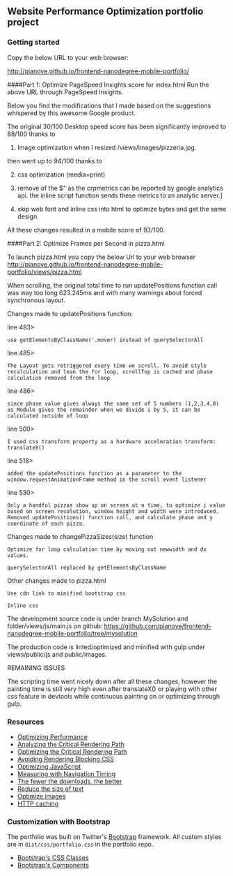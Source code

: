 ## Website Performance Optimization portfolio project


### Getting started

Copy the below URL to your web browser:

http://pianove.github.io/frontend-nanodegree-mobile-portfolio/

####Part 1: Optimize PageSpeed Insights score for index.html
Run the above URL through PageSpeed Insights.

Below you find the modifications that I made based on the suggestions whispered by this awesome Google product.

The original 30/100 Desktop speed score has been significantly improved to 88/100 thanks to

1. Image optimization 
when I resized /views/images/pizzeria.jpg.

then went up to 94/100 thanks to 

2. css optimization (media=print)

3. remove of the $<script async src="js/perfmatters.js"></script>"
as the crpmetrics can be reported by google analytics api. 
the inline script function sends these metrics to an analytic server.]

4. skip web font and inline css into html to optimize bytes and get the same design.

All these changes resulted in a mobile score of 93/100.

####Part 2: Optimize Frames per Second in pizza.html

To launch pizza.html you copy the below Url to your web browser http://pianove.github.io/frontend-nanodegree-mobile-portfolio/views/pizza.html

When scrolling, the original total time to run updatePositions function call was way too long 623.245ms and with many warnings about forced synchronous layout.

Changes made to updatePositions function:

line 483>

    use getElementsByClassName('.mover) instead of querySelectorAll

line 485>

    The Layout gets retriggered every time we scroll. To avoid style recalculation and lean the for loop, scrollTop is cached and phase calculation removed from the loop

line 486>

    since phase value gives always the same set of 5 numbers (1,2,3,4,0) as Modulo gives the remainder when we divide i by 5, it can be calculated outside of loop

line 500>

    I used css transform property as a hardware acceleration transform: translateX()

line 518>

    added the updatePositions function as a parameter to the window.requestAnimationFrame method in the scroll event listener

line 530> 

    Only a handful pizzas show up on screen at a time, to optimize i value based on screen resolution, window height and width were introduced. Removed updatePositions() function call, and calculate phase and y coordinate of each pizza.

Changes made to changePizzaSizes(size) function

    Optimize for loop calculation time by moving out newwidth and dx values.

    querySelectorAll replaced by getElementsByClassName



Other changes made to pizza.html

    Use cdn link to minified bootstrap css

    Inline css

The development source code is under branch MySolution and folder/views/js/main.js on github:
https://github.com/pianove/frontend-nanodegree-mobile-portfolio/tree/mysolution

The production code is linted/optimized and minified with gulp under views/public/js and public/images.


REMAINING ISSUES

The scripting time went nicely down after all these changes, however the painting time is still very high even after translateX() or playing with other css feature in devtools while continuous painting on or optimizing through gulp.

### Resources
 * [Optimizing Performance](https://developers.google.com/web/fundamentals/performance/ "web performance")
* [Analyzing the Critical Rendering Path](https://developers.google.com/web/fundamentals/performance/critical-rendering-path/analyzing-crp.html "analyzing crp")
* [Optimizing the Critical Rendering Path](https://developers.google.com/web/fundamentals/performance/critical-rendering-path/optimizing-critical-rendering-path.html "optimize the crp!")
* [Avoiding Rendering Blocking CSS](https://developers.google.com/web/fundamentals/performance/critical-rendering-path/render-blocking-css.html "render blocking css")
* [Optimizing JavaScript](https://developers.google.com/web/fundamentals/performance/critical-rendering-path/adding-interactivity-with-javascript.html "javascript")
* [Measuring with Navigation Timing](https://developers.google.com/web/fundamentals/performance/critical-rendering-path/measure-crp.html "nav timing api")
* <a href="https://developers.google.com/web/fundamentals/performance/optimizing-content-efficiency/eliminate-downloads.html">The fewer the downloads, the better</a>
* <a href="https://developers.google.com/web/fundamentals/performance/optimizing-content-efficiency/optimize-encoding-and-transfer.html">Reduce the size of text</a>
* <a href="https://developers.google.com/web/fundamentals/performance/optimizing-content-efficiency/image-optimization.html">Optimize images</a>
* <a href="https://developers.google.com/web/fundamentals/performance/optimizing-content-efficiency/http-caching.html">HTTP caching</a>

### Customization with Bootstrap
The portfolio was built on Twitter's <a href="http://getbootstrap.com/">Bootstrap</a> framework. All custom styles are in `dist/css/portfolio.css` in the portfolio repo.

* <a href="http://getbootstrap.com/css/">Bootstrap's CSS Classes</a>
* <a href="http://getbootstrap.com/components/">Bootstrap's Components</a>

